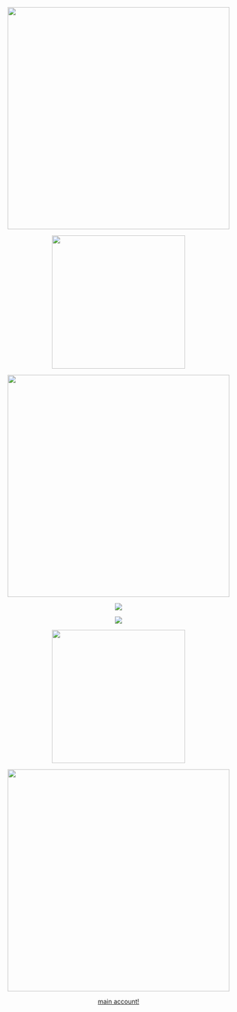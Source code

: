 <p align="center">
  <img src="https://64.media.tumblr.com/195ab5f4e20d31b0f2cd5bfcae788dc6/794d1ba06cddd4cf-a9/s1280x1920/ebcd1873e6fb660be2066b9e4afe9e45f723f716.pnj" width="500" />
</p>


<p align="center">
  <img src="https://64.media.tumblr.com/04880f68e8ac6a1ec68b16274fba7f78/16d24f9fbcc0eb61-18/s400x600/c973441ca2c91337739482fd2c753d50878e252a.pnj" width="300"  />
</p>

<p align="center">
  <img src="https://64.media.tumblr.com/eb094288adb4c27e4d1715bc2d6465e9/e1363fcb45235c50-55/s1280x1920/18bad4a24d719166f9dfd3e3ba6ff264d5ed002f.gif" width="500"  />
</p>


<p align="center">
  <img src="https://api.font-generator.com/preview/BleedingCowboys/46/aaaaaa/none/Mafioso/7d4b59c7432be153dbe789dbac9accb9.png" />
</p>

<p align="center">
  <img src="https://api.font-generator.com/preview/cinzel-decorative/16/cccccc/none/He+%2F+Any+-+Mafioso+IRL+%21+%28real%29/8540b2653819eb77295d5acfe963d459.png"   />
</p>




<p align="center">
  <img src="https://64.media.tumblr.com/04880f68e8ac6a1ec68b16274fba7f78/16d24f9fbcc0eb61-18/s400x600/c973441ca2c91337739482fd2c753d50878e252a.pnj" width="300"  />
</p>


<p align="center">
  <img src="https://64.media.tumblr.com/ce47ebe6089839d5c4c9f7ffc4af6e16/794d1ba06cddd4cf-4f/s1280x1920/f7d2867d0d724d58043e2bda905b1b3e7ec62aa3.pnj" width="500" />
</p>



<p align="center">
  <a href="https://github.com/rottingvirus" target="_blank">main account!</a>
</p>

<!--
**MafiaDebt/MafiaDebt** is a ✨ _special_ ✨ repository because its `README.md` (this file) appears on your GitHub profile.

Here are some ideas to get you started:

- 🔭 I’m currently working on ...
- 🌱 I’m currently learning ...
- 👯 I’m looking to collaborate on ...
- 🤔 I’m looking for help with ...
- 💬 Ask me about ...
- 📫 How to reach me: ...
- 😄 Pronouns: ...
- ⚡ Fun fact: ...
-->

